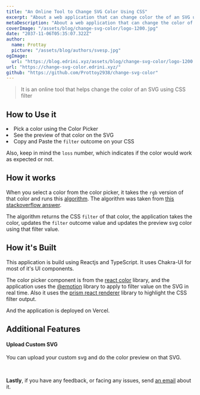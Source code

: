 ```yaml
---
title: "An Online Tool to Change SVG Color Using CSS"
excerpt: "About a web application that can change color the of an SVG using CSS filter"
metaDescription: "About a web application that can change the color of an SVG using CSS filter"
coverImage: "/assets/blog/change-svg-color/logo-1200.jpg"
date: "2037-11-06T05:35:07.322Z"
author:
  name: Prottay
  picture: "/assets/blog/authors/svesp.jpg"
ogImage:
  url: "https://blog.edrini.xyz/assets/blog/change-svg-color/logo-1200.jpg"
url: "https://change-svg-color.edrini.xyz/"
github: "https://github.com/Prottoy2938/change-svg-color"
---
```


> It is an online tool that helps change the color of an SVG using CSS filter

## How to Use it

<li>Pick a color using the Color Picker</li>
<li>See the preview of that color on the SVG</li>
<li>Copy and Paste the <code>filter</code> outcome on your CSS</li>

Also, keep in mind the `loss` number, which indicates if the color would work as expected or not.

## How it works

When you select a color from the color picker, it takes the `rgb` version of that color and runs this [algorithm](https://gist.github.com/Prottoy2938/7ff636330f2eec9bfeee56a49d6471e4 "view the algorithm on GitHub Gist"). The algorithm was taken from [this stackoverflow answer](https://stackoverflow.com/a/43960991/604861 "view the answer").

The algorithm returns the CSS `filter` of that color, the application takes the color, updates the `filter` outcome value and updates the preview svg color using that filter value.

## How it's Built

This application is build using Reactjs and TypeScript. It uses Chakra-UI for most of it's UI components.

The color picker component is from the [react color](https://github.com/casesandberg/react-color "react-color on GitHub") library, and the application uses the [@emotion](https://www.npmjs.com/package/@emotion/core "@emotion/code on npm") library to apply to filter value on the SVG in real time. Also it uses the [prism react renderer](https://github.com/FormidableLabs/prism-react-renderer "prism react renderer on npm") library to highlight the CSS filter output.

And the application is deployed on Vercel.

## Additional Features

#### Upload Custom SVG

You can upload your custom svg and do the color preview on that SVG.

<br />

**Lastly**, if you have any feedback, or facing any issues, send [an email](mailto:svesp@protonmail.com "svesp@protonmail.com") about it.
